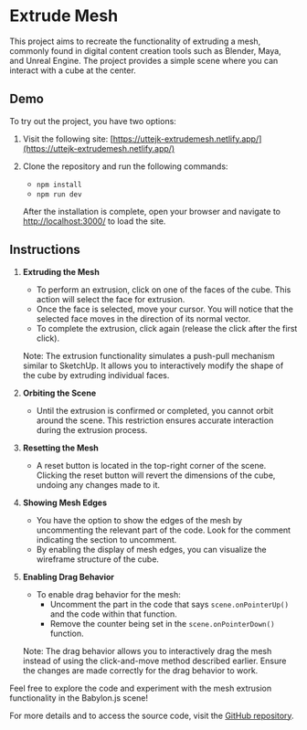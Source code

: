 # Extrude Mesh

This project aims to recreate the functionality of extruding a mesh, commonly found in digital content creation tools such as Blender, Maya, and Unreal Engine. The project provides a simple scene where you can interact with a cube at the center.

## Demo

To try out the project, you have two options:

1. Visit the following site: [https://uttejk-extrudemesh.netlify.app/](https://uttejk-extrudemesh.netlify.app/)

2. Clone the repository and run the following commands:

   - `npm install`
   - `npm run dev`

   After the installation is complete, open your browser and navigate to [http://localhost:3000/](http://localhost:3000/) to load the site.

## Instructions

1. **Extruding the Mesh**

   - To perform an extrusion, click on one of the faces of the cube. This action will select the face for extrusion.
   - Once the face is selected, move your cursor. You will notice that the selected face moves in the direction of its normal vector.
   - To complete the extrusion, click again (release the click after the first click).

   Note: The extrusion functionality simulates a push-pull mechanism similar to SketchUp. It allows you to interactively modify the shape of the cube by extruding individual faces.

2. **Orbiting the Scene**

   - Until the extrusion is confirmed or completed, you cannot orbit around the scene. This restriction ensures accurate interaction during the extrusion process.

3. **Resetting the Mesh**

   - A reset button is located in the top-right corner of the scene. Clicking the reset button will revert the dimensions of the cube, undoing any changes made to it.

4. **Showing Mesh Edges**

   - You have the option to show the edges of the mesh by uncommenting the relevant part of the code. Look for the comment indicating the section to uncomment.
   - By enabling the display of mesh edges, you can visualize the wireframe structure of the cube.

5. **Enabling Drag Behavior**

   - To enable drag behavior for the mesh:
     - Uncomment the part in the code that says `scene.onPointerUp()` and the code within that function.
     - Remove the counter being set in the `scene.onPointerDown()` function.

   Note: The drag behavior allows you to interactively drag the mesh instead of using the click-and-move method described earlier. Ensure the changes are made correctly for the drag behavior to work.

Feel free to explore the code and experiment with the mesh extrusion functionality in the Babylon.js scene!

For more details and to access the source code, visit the [GitHub repository](https://github.com/UttejK/ExtrudeMesh).
